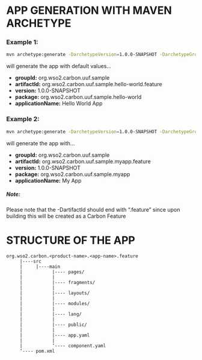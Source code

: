 # APP GENERATION WITH MAVEN ARCHETYPE

### Example 1:

```bash
mvn archetype:generate -DarchetypeVersion=1.0.0-SNAPSHOT -DarchetypeGroupId=org.wso2.carbon.uuf.maven -DarchetypeArtifactId=uuf-application-archetype
```

will generate the app with default values...

* **groupId:** org.wso2.carbon.uuf.sample
* **artifactId:** org.wso2.carbon.uuf.sample.hello-world.feature
* **version:** 1.0.0-SNAPSHOT
* **package:** org.wso2.carbon.uuf.sample.hello-world
* **applicationName:** Hello World App


### Example 2:

```bash
mvn archetype:generate -DarchetypeVersion=1.0.0-SNAPSHOT -DarchetypeGroupId=org.wso2.carbon.uuf.maven -DarchetypeArtifactId=uuf-application-archetype -DgroupId=org.wso2.carbon.uuf.sample -DartifactId=org.wso2.carbon.uuf.sample.myapp.feature -Dversion=1.0.0-SNAPSHOT -Dpackage=org.wso2.carbon.uuf.sample.myapp -DapplicationName=My\ App
```

will generate the app with...

* **groupId:** org.wso2.carbon.uuf.sample
* **artifactId:** org.wso2.carbon.uuf.sample.myapp.feature
* **version:** 1.0.0-SNAPSHOT
* **package:** org.wso2.carbon.uuf.sample.myapp
* **applicationName:** My App

##### Note:

Please note that the -DartifactId should end with “.feature” since upon building this will be created as a Carbon Feature

# STRUCTURE OF THE APP

```
org.wso2.carbon.<product-name>.<app-name>.feature
     |----src
     |     |----main
     |           |---- pages/
     |           |
     |           |---- fragments/
     |           |
     |           |---- layouts/
     |           |
     |           |---- modules/
     |           |
     |           |---- lang/
     |           |
     |           |---- public/
     |           |
     |           |---- app.yaml
     |           |
     |           ‘---- component.yaml
     ‘---- pom.xml

```

